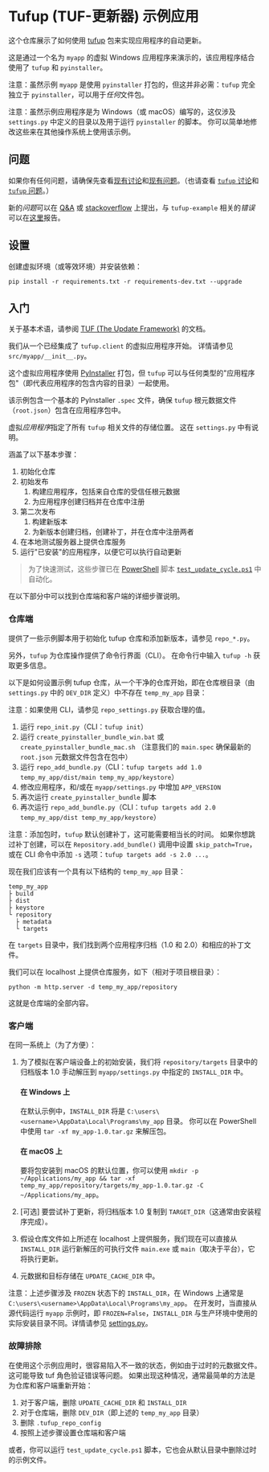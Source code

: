 # Tufup (TUF-更新器) 示例应用

这个仓库展示了如何使用 [tufup][1] 包来实现应用程序的自动更新。

这是通过一个名为 `myapp` 的虚拟 Windows 应用程序来演示的，该应用程序结合使用了 `tufup` 和 `pyinstaller`。

注意：虽然示例 `myapp` 是使用 `pyinstaller` 打包的，但这并非必需：`tufup` 完全独立于 `pyinstaller`，可以用于*任何*文件包。

注意：虽然示例应用程序是为 Windows（或 macOS）编写的，这仅涉及 `settings.py` 中定义的目录以及用于运行 `pyinstaller` 的脚本。
你可以简单地修改这些来在其他操作系统上使用该示例。

## 问题

如果你有任何问题，请确保先查看[现有讨论][5]和[现有问题][6]。（也请查看 [`tufup` 讨论][10]和 [`tufup` 问题][11]。）

新的*问题*可以在 [Q&A][9] 或 [stackoverflow][8] 上提出，与 `tufup-example` 相关的*错误*可以在[这里][7]报告。

## 设置

创建虚拟环境（或等效环境）并安装依赖：

`pip install -r requirements.txt -r requirements-dev.txt --upgrade`

## 入门

关于基本术语，请参阅 [TUF (The Update Framework)][2] 的文档。

我们从一个已经集成了 `tufup.client` 的虚拟应用程序开始。
详情请参见 `src/myapp/__init__.py`。

这个虚拟应用程序使用 [PyInstaller][3] 打包，但 `tufup` 可以与任何类型的"应用程序包"（即代表应用程序的包含内容的目录）一起使用。

该示例包含一个基本的 PyInstaller `.spec` 文件，确保 `tufup` 根元数据文件（`root.json`）包含在应用程序包中。

虚拟*应用程序*指定了所有 `tufup` 相关文件的存储位置。
这在 `settings.py` 中有说明。

涵盖了以下基本步骤：

1. 初始化仓库
2. 初始发布
   1. 构建应用程序，包括来自仓库的受信任根元数据
   2. 为应用程序创建归档并在仓库中注册
3. 第二次发布
   1. 构建新版本
   2. 为新版本创建归档，创建补丁，并在仓库中注册两者
4. 在本地测试服务器上提供仓库服务
5. 运行"已安装"的应用程序，以便它可以执行自动更新

> 为了快速测试，这些步骤已在 [PowerShell][12] 脚本 [`test_update_cycle.ps1`][13] 中自动化。

在以下部分中可以找到仓库端和客户端的详细步骤说明。

### 仓库端

提供了一些示例脚本用于初始化 tufup 仓库和添加新版本，请参见 `repo_*.py`。

另外，`tufup` 为仓库操作提供了命令行界面（CLI）。
在命令行中输入 `tufup -h` 获取更多信息。

以下是如何设置示例 tufup 仓库，从一个干净的仓库开始，即在仓库根目录（由 `settings.py` 中的 `DEV_DIR` 定义）中不存在 `temp_my_app` 目录：

注意：如果使用 CLI，请参见 `repo_settings.py` 获取合理的值。

1. 运行 `repo_init.py`（CLI：`tufup init`）
2. 运行 `create_pyinstaller_bundle_win.bat` 或 `create_pyinstaller_bundle_mac.sh`
   （注意我们的 `main.spec` 确保最新的 `root.json` 元数据文件包含在包中）
3. 运行 `repo_add_bundle.py`（CLI：`tufup targets add 1.0 temp_my_app/dist/main temp_my_app/keystore`）
4. 修改应用程序，和/或在 `myapp/settings.py` 中增加 `APP_VERSION`
5. 再次运行 `create_pyinstaller_bundle` 脚本
6. 再次运行 `repo_add_bundle.py`（CLI：`tufup targets add 2.0 temp_my_app/dist temp_my_app/keystore`）

注意：添加包时，`tufup` 默认创建补丁，这可能需要相当长的时间。
如果你想跳过补丁创建，可以在 `Repository.add_bundle()` 调用中设置 `skip_patch=True`，或在 CLI 命令中添加 `-s` 选项：`tufup targets add -s 2.0 ...`。

现在我们应该有一个具有以下结构的 `temp_my_app` 目录：

```text
temp_my_app
├ build
├ dist
├ keystore
└ repository
  ├ metadata
  └ targets
```

在 `targets` 目录中，我们找到两个应用程序归档（1.0 和 2.0）和相应的补丁文件。

我们可以在 localhost 上提供仓库服务，如下（相对于项目根目录）：

```shell
python -m http.server -d temp_my_app/repository
```

这就是仓库端的全部内容。

### 客户端

在同一系统上（为了方便）：

1. 为了模拟在客户端设备上的初始安装，我们将 `repository/targets` 目录中的归档版本 1.0 手动解压到 `myapp/settings.py` 中指定的 `INSTALL_DIR` 中。

   #### 在 Windows 上

   在默认示例中，`INSTALL_DIR` 将是 `C:\users\<username>\AppData\Local\Programs\my_app` 目录。
   你可以在 PowerShell 中使用 `tar -xf my_app-1.0.tar.gz` 来解压包。

   #### 在 macOS 上

   要将包安装到 macOS 的默认位置，你可以使用
   `mkdir -p ~/Applications/my_app && tar -xf temp_my_app/repository/targets/my_app-1.0.tar.gz -C ~/Applications/my_app`。

2. [可选] 要尝试补丁更新，将归档版本 1.0 复制到 `TARGET_DIR`（这通常由安装程序完成）。
3. 假设仓库文件如上所述在 localhost 上提供服务，我们现在可以直接从 `INSTALL_DIR` 运行新解压的可执行文件 `main.exe` 或 `main`（取决于平台），它将执行更新。
4. 元数据和目标存储在 `UPDATE_CACHE_DIR` 中。

注意：上述步骤涉及 `FROZEN` 状态下的 `INSTALL_DIR`，在 Windows 上通常是 `C:\users\<username>\AppData\Local\Programs\my_app`。
在开发时，当直接从源代码运行 `myapp` 示例时，即 `FROZEN=False`，`INSTALL_DIR` 与生产环境中使用的实际安装目录不同。详情请参见 [settings.py][4]。

### 故障排除

在使用这个示例应用时，很容易陷入不一致的状态，例如由于过时的元数据文件。
这可能导致 tuf 角色验证错误等问题。
如果出现这种情况，通常最简单的方法是为仓库和客户端重新开始：

1. 对于客户端，删除 `UPDATE_CACHE_DIR` 和 `INSTALL_DIR`
2. 对于仓库端，删除 `DEV_DIR`（即上述的 `temp_my_app` 目录）
3. 删除 `.tufup_repo_config`
4. 按照上述步骤设置仓库端和客户端

或者，你可以运行 `test_update_cycle.ps1` 脚本，它也会从默认目录中删除过时的示例文件。

[1]: https://github.com/dennisvang/tufup
[2]: https://theupdateframework.io/
[3]: https://pyinstaller.org/en/stable/
[4]: https://github.com/dennisvang/tufup-example/blob/2af43175d39417f9d3d855d7e8fb2cb6ebd3c155/src/myapp/settings.py#L38
[5]: https://github.com/dennisvang/tufup-example/discussions
[6]: https://github.com/dennisvang/tufup-example/issues?q=is%3Aissue
[7]: https://github.com/dennisvang/tufup-example/issues/new
[8]: https://stackoverflow.com/questions/ask
[9]: https://github.com/dennisvang/tufup-example/discussions/new?category=q-a
[10]: https://github.com/dennisvang/tufup/discussions
[11]: https://github.com/dennisvang/tufup/issues
[12]: https://learn.microsoft.com/en-ca/powershell/scripting/install/installing-powershell
[13]: ./test_update_cycle.ps1
